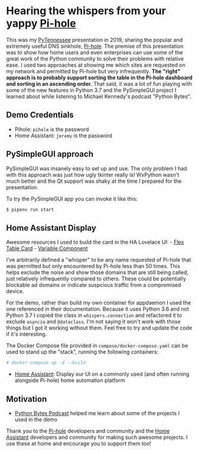 Hearing the whispers from your yappy [Pi-hole](https://pi-hole.net/)
=================

This was my [PyTennessee](https://www.pytennessee.org/) presentation in 2019, sharing the popular and extremely useful DNS sinkhole, [Pi-hole](https://pi-hole.net/).  The premise of this presentation was to show how home users and even enterprises can use some of the great work of the Python community to solve their problems with relative ease.  I used two approaches at showing me which sites are requested on my network and permitted by Pi-hole but very infrequently.  **The "right" approach is to probably support sorting the table in the Pi-hole dashboard and sorting in an ascending order.**  That said, it was a lot of fun playing with some of the new features in Python 3.7 and the PySimpleGUI project I learned about while listening to Michael Kennedy's podcast "Python Bytes".

Demo Credentials
----------

- Pihole: `pihole` is the password
- Home Assistant: `jeremy` is the password

PySimpleGUI approach
----------

PySimpleGUI was insanely easy to set up and use.  The only problem I had with this approach was just how ugly tkinter really is!  WxPython wasn't much better and the Qt support was shaky at the time I prepared for the presentation.

To try the PySimpleGUI app you can invoke it like this:

```python
$ pipenv run start
```


Home Assistant Display
-----

Awesome resources I used to build the card in the HA Lovelace UI:
    - [Flex Table Card](https://github.com/custom-cards/flex-table-card)
    - [Variable Component](https://github.com/rogro82/hass-variables)

I've arbitrarily defined a "whisper" to be any name requested of Pi-hole that was permitted but only encountered by Pi-hole less than 50 times.  This helps exclude the noise and show those domains that are still being called, just relatively infrequently compared to others.  These could be potentially blockable ad domains or indicate suspcious traffic from a compromised device.

For the demo, rather than build my own container for appdaemon I used the one referenced in their documentation.  Because it uses Python 3.6 and not Python 3.7 I copied the class in `whispers.connection` and refactored it to exclude `asyncio` and `@dataclass`.  I'm not saying it won't work with those things but I got it working without them.  Feel free to try and update the code if it's interesting.

The Docker Compose file provided in `compose/docker-compose.yaml` can be used to stand up the "stack", running the following containers:

```bash
# docker-compose up -d --build
```

- [Home Assistant](https://www.home-assistant.io/): Display our UI on a commonly used (and often running alongside Pi-hole) home automation platform

Motivation
--------

- [Python Bytes Podcast](https://pythonbytes.fm/) helped me learn about some of the projects I used in the demo

Thank you to the [Pi-hole](https://pi-hole.net/) developers and community and the [Home Assistant](https://www.home-assistant.io/) developers and community for making such awesome projects.  I use these at home and encourage you to support them too!
